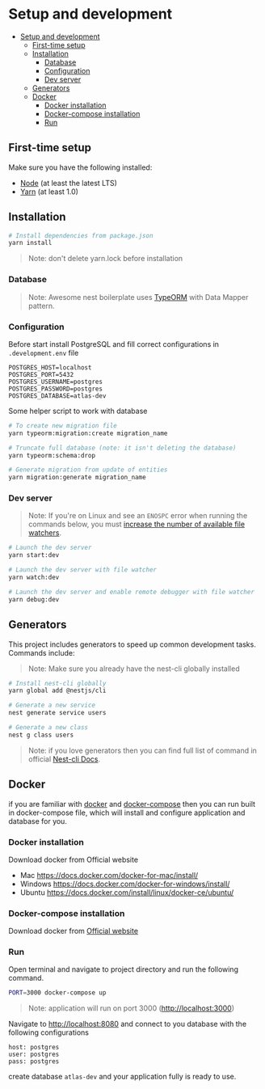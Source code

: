 # Setup and development

-   [Setup and development](#setup-and-development)
    -   [First-time setup](#first-time-setup)
    -   [Installation](#installation)
        -   [Database](#database)
        -   [Configuration](#configuration)
        -   [Dev server](#dev-server)
    -   [Generators](#generators)
    -   [Docker](#docker)
        -   [Docker installation](#docker-installation)
        -   [Docker-compose installation](#docker-compose-installation)
        -   [Run](#run)

## First-time setup

Make sure you have the following installed:

-   [Node](https://nodejs.org/en/) (at least the latest LTS)
-   [Yarn](https://yarnpkg.com/lang/en/docs/install/) (at least 1.0)

## Installation

```bash
# Install dependencies from package.json
yarn install
```

> Note: don't delete yarn.lock before installation

### Database

> Note: Awesome nest boilerplate uses [TypeORM](https://github.com/typeorm/typeorm) with Data Mapper pattern.

### Configuration

Before start install PostgreSQL and fill correct configurations in `.development.env` file

```env
POSTGRES_HOST=localhost
POSTGRES_PORT=5432
POSTGRES_USERNAME=postgres
POSTGRES_PASSWORD=postgres
POSTGRES_DATABASE=atlas-dev
```

Some helper script to work with database

```bash
# To create new migration file
yarn typeorm:migration:create migration_name

# Truncate full database (note: it isn't deleting the database)
yarn typeorm:schema:drop

# Generate migration from update of entities
yarn migration:generate migration_name
```

### Dev server

> Note: If you're on Linux and see an `ENOSPC` error when running the commands below, you must [increase the number of available file watchers](https://stackoverflow.com/questions/22475849/node-js-error-enospc#answer-32600959).

```bash
# Launch the dev server
yarn start:dev

# Launch the dev server with file watcher
yarn watch:dev

# Launch the dev server and enable remote debugger with file watcher
yarn debug:dev
```

## Generators

This project includes generators to speed up common development tasks. Commands include:

> Note: Make sure you already have the nest-cli globally installed

```bash
# Install nest-cli globally
yarn global add @nestjs/cli

# Generate a new service
nest generate service users

# Generate a new class
nest g class users

```

> Note: if you love generators then you can find full list of command in official [Nest-cli Docs](https://docs.nestjs.com/cli/usages#generate-alias-g).

## Docker

if you are familiar with [docker](https://www.docker.com/) and [docker-compose](https://docs.docker.com/compose) then you can run built in docker-compose file, which will install and configure application and database for you.

### Docker installation

Download docker from Official website

-   Mac <https://docs.docker.com/docker-for-mac/install/>
-   Windows <https://docs.docker.com/docker-for-windows/install/>
-   Ubuntu <https://docs.docker.com/install/linux/docker-ce/ubuntu/>

### Docker-compose installation

Download docker from [Official website](https://docs.docker.com/compose/install)

### Run

Open terminal and navigate to project directory and run the following command.

```bash
PORT=3000 docker-compose up
```

> Note: application will run on port 3000 (<http://localhost:3000>)

Navigate to <http://localhost:8080> and connect to you database with the following configurations

```text
host: postgres
user: postgres
pass: postgres
```

create database `atlas-dev` and your application fully is ready to use.
